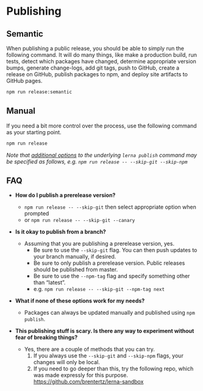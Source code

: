 # Publishing

## Semantic

When publishing a public release, you should be able to simply run the following command.  It will do many things, like make a production build, run tests, detect which packages have changed, determine appropriate version bumps, generate change-logs, add git tags, push to GitHub, create a release on GitHub, publish packages to npm, and deploy site artifacts to GitHub pages.

```sh
npm run release:semantic
```

## Manual

If you need a bit more control over the process, use the following command as your starting point.

```sh
npm run release
```

_Note that [additional options](https://github.com/lerna/lerna#publish) to the underlying `lerna publish` command may be specified as follows, e.g. `npm run release -- --skip-git --skip-npm`_


## FAQ

* __How do I publish a prerelease version?__

    * `npm run release -- --skip-git` then select appropriate option when prompted
    * or `npm run release -- --skip-git --canary`


* __Is it okay to publish from a branch?__

    * Assuming that you are publishing a prerelease version, yes.
        * Be sure to use the `--skip-git` flag.  You can then push updates to your branch manually, if desired.
        * Be sure to only publish a prerelease version.  Public releases should be published from master.
        * Be sure to use the `--npm-tag` flag and specify something other than “latest”.
        * e.g.  `npm run release -- --skip-git --npm-tag next`


* __What if none of these options work for my needs?__

    * Packages can always be updated manually and published using `npm publish`.


* __This publishing stuff is scary.  Is there any way to experiment without fear of breaking things?__

    * Yes, there are a couple of methods that you can try.
      1. If you always use the `--skip-git` and `--skip-npm` flags, your changes will only be local.
      2. If you need to go deeper than this, try the following repo, which was made expressly for this purpose.  https://github.com/brentertz/lerna-sandbox
